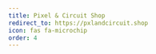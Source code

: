```yaml
---
title: Pixel & Circuit Shop
redirect_to: https://pxlandcircuit.shop
icon: fas fa-microchip
order: 4
---
```

